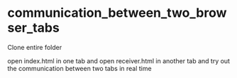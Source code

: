 # communication_between_two_browser_tabs

Clone entire folder

open index.html in one tab and open receiver.html in another tab and try out the communication between two tabs in real time
